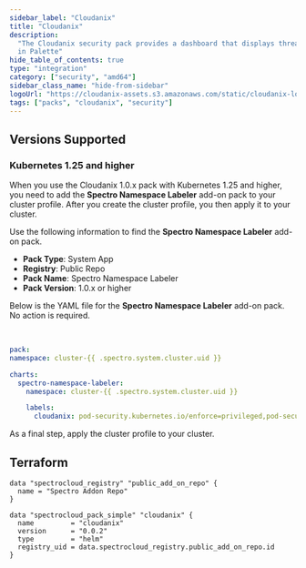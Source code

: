 ```yaml
---
sidebar_label: "Cloudanix"
title: "Cloudanix"
description:
  "The Cloudanix security pack provides a dashboard that displays threats and unusual behavior in Kubernetes containers
  in Palette"
hide_table_of_contents: true
type: "integration"
category: ["security", "amd64"]
sidebar_class_name: "hide-from-sidebar"
logoUrl: "https://cloudanix-assets.s3.amazonaws.com/static/cloudanix-logo-p.webp"
tags: ["packs", "cloudanix", "security"]
---
```


## Versions Supported

<Tabs queryString="parent">

<TabItem label="0.0.x" value="0.0.x">

### Kubernetes 1.25 and higher

When you use the Cloudanix 1.0.x pack with Kubernetes 1.25 and higher, you need to add the **Spectro Namespace Labeler**
add-on pack to your cluster profile. After you create the cluster profile, you then apply it to your cluster.

Use the following information to find the **Spectro Namespace Labeler** add-on pack.

- **Pack Type**: System App
- **Registry**: Public Repo
- **Pack Name**: Spectro Namespace Labeler
- **Pack Version**: 1.0.x or higher

Below is the YAML file for the **Spectro Namespace Labeler** add-on pack. No action is required.

<br />

```yaml
pack:
namespace: cluster-{{ .spectro.system.cluster.uid }}

charts:
  spectro-namespace-labeler:
    namespace: cluster-{{ .spectro.system.cluster.uid }}

    labels:
      cloudanix: pod-security.kubernetes.io/enforce=privileged,pod-security.kubernetes.io/enforce-version=v1.26
```

As a final step, apply the cluster profile to your cluster.

</TabItem>
</Tabs>

## Terraform

```hcl
data "spectrocloud_registry" "public_add_on_repo" {
  name = "Spectro Addon Repo"
}

data "spectrocloud_pack_simple" "cloudanix" {
  name         = "cloudanix"
  version      = "0.0.2"
  type         = "helm"
  registry_uid = data.spectrocloud_registry.public_add_on_repo.id
}
```
